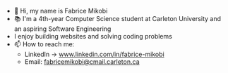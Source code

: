 - 👋 Hi, my name is Fabrice Mikobi
- 📚 I'm a 4th-year Computer Science student at Carleton University and an aspiring Software Engineering
- I enjoy building websites and solving coding problems 
- 📫 How to reach me: 
   - LinkedIn -> www.linkedin.com/in/fabrice-mikobi
   - Email: fabricemikobi@cmail.carleton.ca

<!---
fabricem15/fabricem15 is a ✨ special ✨ repository because its `README.md` (this file) appears on your GitHub profile.
You can click the Preview link to take a look at your changes.
--->
